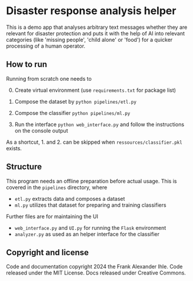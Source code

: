 # Disaster response analysis helper

This is a demo app that analyses arbitrary text messages whether they are relevant for disaster protection and puts it with the help of AI into relevant categories (like 'missing people', 'child alone' or 'food') for a quicker processing of a human operator.

## How to run

Running from scratch one needs to 

0. Create virtual environment (use `requirements.txt` for package list)

1. Compose the dataset by `python pipelines/etl.py`
2. Compose the classifier `python pipelines/ml.py`
3. Run the interface `python web_interface.py` and follow the instructions on the console output

As a shortcut, 1. and 2. can be skipped when `ressources/classifier.pkl` exists.

## Structure

This program needs an offline preparation before actual usage. This is covered in the `pipelines` directory, where 

- `etl.py` extracts data and composes a dataset
- `ml.py` utilizes that dataset for preparing and training classifiers

Further files are for maintaining the UI

- `web_interface.py` and `UI.py` for running the `Flask` environment
- `analyzer.py` as used as an helper interface for the classifier

## Copyright and license

Code and documentation copyright 2024 the Frank Alexander Ihle. Code released under the MIT License. Docs released under Creative Commons.